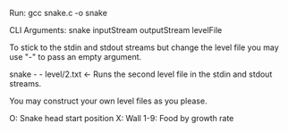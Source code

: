 Run: gcc snake.c -o snake

CLI Arguments: snake inputStream outputStream levelFile

To stick to the stdin and stdout streams but change the level file you may use "-" to pass an empty argument. 

snake - - level/2.txt <- Runs the second level file in the stdin and stdout streams.



You may construct your own level files as you please. 

O: Snake head start position
X: Wall
1-9: Food by growth rate
